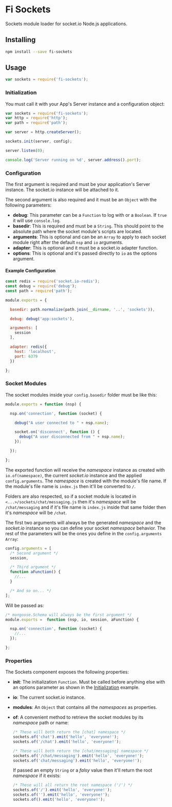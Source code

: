 # Fi Sockets
Sockets module loader for socket.io Node.js applications.

## Installing

```sh
npm install --save fi-sockets
```

## Usage

```js
var sockets = require('fi-sockets');
```

### Initialization
You must call it with your App's Server instance and a configuration object:

```js
var sockets = require('fi-sockets');
var http = require('http');
var path = require('path');

var server = http.createServer();

sockets.init(server, config);

server.listen(0);

console.log('Server running on %d', server.address().port);
```

### Configuration
The first argument is required and must be your application's Server instance. The socket.io instance will be attached to it.

The second argument is also required and it must be an `Object` with the following parameters:
- **debug**: This parameter can be a `Function` to log with or a `Boolean`. If `true` it will use `console.log`.
- **basedir**: This is required and must be a `String`. This should point to the absolute path where the socket module's scripts are located.
- **arguments**: This is optional and can be an `Array` to apply to each socket module right after the default `nsp` and `io` arguments.
- **adapter**: This is optional and it must be a socket.io adapter function.
- **options**: This is optional and it's passed directly to `io` as the options argument.

#### Example Configuration

```js
const redis = require('socket.io-redis');
const debug = require('debug');
const path = require('path');

module.exports = {

  basedir: path.normalize(path.join(__dirname, '..', 'sockets')),

  debug: debug('app:sockets'),

  arguments: [
    session
  ],

  adapter: redis({
    host: 'localhost',
    port: 6379
  })

};
```

### Socket Modules
The socket modules inside your `config.basedir` folder must be like this:

```js
module.exports = function (nsp) {

  nsp.on('connection', function (socket) {

    debug("A user connected to " + nsp.name);

    socket.on('disconnect', function () {
      debug("A user disconnected from " + nsp.name);
    });

  });

};
```

The exported function will receive the *namespace* instance as created with `io.of(namespace)`, the current *socket.io* instance and the applied `config.arguments`. The *namespace* is created with the module's file name. If the module's file name is `index.js` then it'll be converted to `/`.

Folders are also respected, so if a socket module is located in `<...>/sockets/chat/messaging.js` then it's *namespace* will be `/chat/messaging` and if it's file name is `index.js` inside that same folder then it's *namespace* will be `/chat`.

The first two arguments will always be the generated *namespace* and the *socket.io* instance so you can define your socket *namespace* behavior. The rest of the parameters will be the ones you define in the `config.arguments` `Array`:

```js
config.arguments = [
  /* Second argument */
  session,

  /* Third argument */
  function aFunction() {
    //...
  }

  /* And so on... */
];
```

Will be passed as:

```js
/* mongoose.Schema will always be the first argument */
module.exports =  function (nsp, io, session, aFunction) {

  nsp.on('connection', function (socket) {
    //...
  });

};
```

### Properties
The Sockets component exposes the following properties:
- **init**: The initialization `Function`. Must be called before anything else with an options parameter as shown in the [Initialization](#initialization) example.
- **io**: The current socket.io instance.
- **modules**: An `Object` that contains all the *namespaces* as properties.
- **of**: A convenient method to retrieve the socket modules by its *namespace* path or name:

  ```js
  /* These will both return the [chat] namespace */
  sockets.of('chat').emit('hello', 'everyone!');
  sockets.of('/chat').emit('hello', 'everyone!');

  /* These will both return the [chat/messaging] namespace */
  sockets.of('/chat/messaging').emit('hello', 'everyone!');
  sockets.of('chat/messaging').emit('hello', 'everyone!');
  ```

  If passed an empty `String` or a *falsy* value then it'll return the root *namespace* if it exists:

  ```js
  /* These will all return the root namespace ('/') */
  sockets.of('/').emit('hello', 'everyone!');
  sockets.of('').emit('hello', 'everyone!');
  sockets.of().emit('hello', 'everyone!');
  ```
